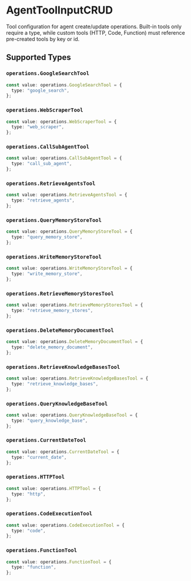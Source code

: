 # AgentToolInputCRUD

Tool configuration for agent create/update operations. Built-in tools only require a type, while custom tools (HTTP, Code, Function) must reference pre-created tools by key or id.


## Supported Types

### `operations.GoogleSearchTool`

```typescript
const value: operations.GoogleSearchTool = {
  type: "google_search",
};
```

### `operations.WebScraperTool`

```typescript
const value: operations.WebScraperTool = {
  type: "web_scraper",
};
```

### `operations.CallSubAgentTool`

```typescript
const value: operations.CallSubAgentTool = {
  type: "call_sub_agent",
};
```

### `operations.RetrieveAgentsTool`

```typescript
const value: operations.RetrieveAgentsTool = {
  type: "retrieve_agents",
};
```

### `operations.QueryMemoryStoreTool`

```typescript
const value: operations.QueryMemoryStoreTool = {
  type: "query_memory_store",
};
```

### `operations.WriteMemoryStoreTool`

```typescript
const value: operations.WriteMemoryStoreTool = {
  type: "write_memory_store",
};
```

### `operations.RetrieveMemoryStoresTool`

```typescript
const value: operations.RetrieveMemoryStoresTool = {
  type: "retrieve_memory_stores",
};
```

### `operations.DeleteMemoryDocumentTool`

```typescript
const value: operations.DeleteMemoryDocumentTool = {
  type: "delete_memory_document",
};
```

### `operations.RetrieveKnowledgeBasesTool`

```typescript
const value: operations.RetrieveKnowledgeBasesTool = {
  type: "retrieve_knowledge_bases",
};
```

### `operations.QueryKnowledgeBaseTool`

```typescript
const value: operations.QueryKnowledgeBaseTool = {
  type: "query_knowledge_base",
};
```

### `operations.CurrentDateTool`

```typescript
const value: operations.CurrentDateTool = {
  type: "current_date",
};
```

### `operations.HTTPTool`

```typescript
const value: operations.HTTPTool = {
  type: "http",
};
```

### `operations.CodeExecutionTool`

```typescript
const value: operations.CodeExecutionTool = {
  type: "code",
};
```

### `operations.FunctionTool`

```typescript
const value: operations.FunctionTool = {
  type: "function",
};
```


